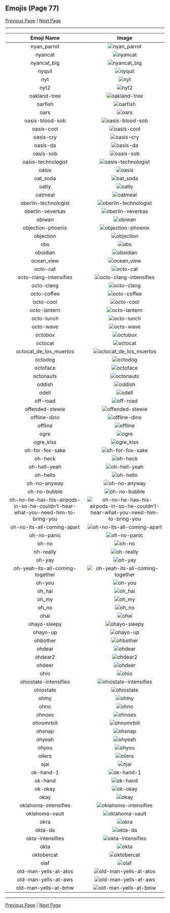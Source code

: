 
## Emojis (Page 77)

[Previous Page](/docs/hc/page-n-0076.md)
  | [Next Page](/docs/hc/page-o-0078.md)

<hr />

|Emoji Name|Image|
| :-: | :-: |
|nyan_parrot| ![nyan_parrot](/emojis/hc/nyan_parrot.gif)|
|nyancat| ![nyancat](/emojis/hc/nyancat.gif)|
|nyancat_big| ![nyancat_big](/emojis/hc/nyancat_big.gif)|
|nyquil| ![nyquil](/emojis/hc/nyquil.png)|
|nyt| ![nyt](/emojis/hc/nyt.png)|
|nyt2| ![nyt2](/emojis/hc/nyt2.png)|
|oakland-tree| ![oakland-tree](/emojis/hc/oakland-tree.gif)|
|oarfish| ![oarfish](/emojis/hc/oarfish.png)|
|oars| ![oars](/emojis/hc/oars.png)|
|oasis-blood-sob| ![oasis-blood-sob](/emojis/hc/oasis-blood-sob.png)|
|oasis-cool| ![oasis-cool](/emojis/hc/oasis-cool.png)|
|oasis-cry| ![oasis-cry](/emojis/hc/oasis-cry.png)|
|oasis-da| ![oasis-da](/emojis/hc/oasis-da.png)|
|oasis-sob| ![oasis-sob](/emojis/hc/oasis-sob.png)|
|oasis-technologist| ![oasis-technologist](/emojis/hc/oasis-technologist.png)|
|oasis| ![oasis](/emojis/hc/oasis.png)|
|oat_soda| ![oat_soda](/emojis/hc/oat_soda.jpg)|
|oatly| ![oatly](/emojis/hc/oatly.jpg)|
|oatmeal| ![oatmeal](/emojis/hc/oatmeal.png)|
|oberlin-technologist| ![oberlin-technologist](/emojis/hc/oberlin-technologist.png)|
|oberlin-veverkas| ![oberlin-veverkas](/emojis/hc/oberlin-veverkas.png)|
|obiwan| ![obiwan](/emojis/hc/obiwan.jpg)|
|objection-phoenix| ![objection-phoenix](/emojis/hc/objection-phoenix.png)|
|objection| ![objection](/emojis/hc/objection.png)|
|obs| ![obs](/emojis/hc/obs.png)|
|obsidian| ![obsidian](/emojis/hc/obsidian.png)|
|ocean_view| ![ocean_view](/emojis/hc/ocean_view.gif)|
|octo-cat| ![octo-cat](/emojis/hc/octo-cat.png)|
|octo-clang-intensifies| ![octo-clang-intensifies](/emojis/hc/octo-clang-intensifies.gif)|
|octo-clang| ![octo-clang](/emojis/hc/octo-clang.png)|
|octo-coffee| ![octo-coffee](/emojis/hc/octo-coffee.png)|
|octo-cool| ![octo-cool](/emojis/hc/octo-cool.png)|
|octo-lantern| ![octo-lantern](/emojis/hc/octo-lantern.png)|
|octo-lunch| ![octo-lunch](/emojis/hc/octo-lunch.png)|
|octo-wave| ![octo-wave](/emojis/hc/octo-wave.gif)|
|octobox| ![octobox](/emojis/hc/octobox.jpg)|
|octocat| ![octocat](/emojis/hc/octocat.png)|
|octocat_de_los_muertos| ![octocat_de_los_muertos](/emojis/hc/octocat_de_los_muertos.jpg)|
|octodog| ![octodog](/emojis/hc/octodog.png)|
|octoface| ![octoface](/emojis/hc/octoface.png)|
|octonauts| ![octonauts](/emojis/hc/octonauts.png)|
|oddish| ![oddish](/emojis/hc/oddish.gif)|
|odell| ![odell](/emojis/hc/odell.png)|
|off-road| ![off-road](/emojis/hc/off-road.png)|
|offended-stewie| ![offended-stewie](/emojis/hc/offended-stewie.gif)|
|offline-dino| ![offline-dino](/emojis/hc/offline-dino.png)|
|offline| ![offline](/emojis/hc/offline.png)|
|ogre| ![ogre](/emojis/hc/ogre.gif)|
|ogre_kiss| ![ogre_kiss](/emojis/hc/ogre_kiss.jpg)|
|oh-for-fox-sake| ![oh-for-fox-sake](/emojis/hc/oh-for-fox-sake.jpg)|
|oh-heck| ![oh-heck](/emojis/hc/oh-heck.png)|
|oh-hell-yeah| ![oh-hell-yeah](/emojis/hc/oh-hell-yeah.gif)|
|oh-hello| ![oh-hello](/emojis/hc/oh-hello.png)|
|oh-no-anyway| ![oh-no-anyway](/emojis/hc/oh-no-anyway.gif)|
|oh-no-bubble| ![oh-no-bubble](/emojis/hc/oh-no-bubble.gif)|
|oh-no-he-has-his-airpods-in-so-he-couldn't-hear-what-you-need-him-to-bring-you| ![oh-no-he-has-his-airpods-in-so-he-couldn't-hear-what-you-need-him-to-bring-you](/emojis/hc/oh-no-he-has-his-airpods-in-so-he-couldn't-hear-what-you-need-him-to-bring-you.png)|
|oh-no-its-all-coming-apart| ![oh-no-its-all-coming-apart](/emojis/hc/oh-no-its-all-coming-apart.png)|
|oh-no-panic| ![oh-no-panic](/emojis/hc/oh-no-panic.png)|
|oh-no| ![oh-no](/emojis/hc/oh-no.png)|
|oh-really| ![oh-really](/emojis/hc/oh-really.png)|
|oh-yay| ![oh-yay](/emojis/hc/oh-yay.png)|
|oh-yeah-its-all-coming-together| ![oh-yeah-its-all-coming-together](/emojis/hc/oh-yeah-its-all-coming-together.png)|
|oh-you| ![oh-you](/emojis/hc/oh-you.png)|
|oh_hai| ![oh_hai](/emojis/hc/oh_hai.gif)|
|oh_my| ![oh_my](/emojis/hc/oh_my.png)|
|oh_no| ![oh_no](/emojis/hc/oh_no.png)|
|ohai| ![ohai](/emojis/hc/ohai.jpg)|
|ohayo-sleepy| ![ohayo-sleepy](/emojis/hc/ohayo-sleepy.png)|
|ohayo-up| ![ohayo-up](/emojis/hc/ohayo-up.png)|
|ohbother| ![ohbother](/emojis/hc/ohbother.png)|
|ohdear| ![ohdear](/emojis/hc/ohdear.png)|
|ohdear2| ![ohdear2](/emojis/hc/ohdear2.png)|
|ohdeer| ![ohdeer](/emojis/hc/ohdeer.png)|
|ohio| ![ohio](/emojis/hc/ohio.png)|
|ohiostate-intensifies| ![ohiostate-intensifies](/emojis/hc/ohiostate-intensifies.gif)|
|ohiostate| ![ohiostate](/emojis/hc/ohiostate.png)|
|ohmy| ![ohmy](/emojis/hc/ohmy.png)|
|ohno| ![ohno](/emojis/hc/ohno.png)|
|ohnoes| ![ohnoes](/emojis/hc/ohnoes.gif)|
|ohnomrbill| ![ohnomrbill](/emojis/hc/ohnomrbill.gif)|
|ohsnap| ![ohsnap](/emojis/hc/ohsnap.jpg)|
|ohyeah| ![ohyeah](/emojis/hc/ohyeah.gif)|
|ohyou| ![ohyou](/emojis/hc/ohyou.jpg)|
|oilers| ![oilers](/emojis/hc/oilers.png)|
|ojai| ![ojai](/emojis/hc/ojai.jpg)|
|ok-hand-1| ![ok-hand-1](/emojis/hc/ok-hand-1.gif)|
|ok-hand| ![ok-hand](/emojis/hc/ok-hand.png)|
|ok-okay| ![ok-okay](/emojis/hc/ok-okay.png)|
|okay| ![okay](/emojis/hc/okay.jpg)|
|oklahoma-intensifies| ![oklahoma-intensifies](/emojis/hc/oklahoma-intensifies.gif)|
|oklahoma-vault| ![oklahoma-vault](/emojis/hc/oklahoma-vault.png)|
|okra| ![okra](/emojis/hc/okra.png)|
|okta-da| ![okta-da](/emojis/hc/okta-da.png)|
|okta-intensifies| ![okta-intensifies](/emojis/hc/okta-intensifies.gif)|
|okta| ![okta](/emojis/hc/okta.png)|
|oktobercat| ![oktobercat](/emojis/hc/oktobercat.png)|
|olaf| ![olaf](/emojis/hc/olaf.png)|
|old-man-yells-at-atos| ![old-man-yells-at-atos](/emojis/hc/old-man-yells-at-atos.png)|
|old-man-yells-at-aws| ![old-man-yells-at-aws](/emojis/hc/old-man-yells-at-aws.png)|
|old-man-yells-at-bmw| ![old-man-yells-at-bmw](/emojis/hc/old-man-yells-at-bmw.png)|

<hr/>

[Previous Page](/docs/hc/page-n-0076.md)
  | [Next Page](/docs/hc/page-o-0078.md)